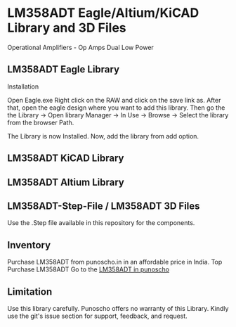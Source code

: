 # LM358ADT Eagle/Altium/KiCAD Library and 3D Files

Operational Amplifiers - Op Amps Dual Low Power

## LM358ADT Eagle Library 

Installation

Open Eagle.exe
Right click on the RAW and click on the save link as. After that, open the eagle design where you want to add this library.  Then go the the Library -> Open library Manager -> In Use -> Browse -> Select the library from the browser Path.

The Library is now Installed. Now, add the library from add option.

## LM358ADT KiCAD Library 

## LM358ADT Altium Library 

## LM358ADT-Step-File / LM358ADT 3D Files
Use the .Step file available in this repository for the components. 

## Inventory

Purchase LM358ADT from punoscho.in in an affordable price in India. Top Purchase LM358ADT
Go to the [LM358ADT in punoscho](https://punoscho.in/product/st8s103f3p6-8-bit-microcontroller/)

## Limitation
Use this library carefully. Punoscho offers no warranty of this Library. Kindly use the git's issue section for support, feedback, and request.